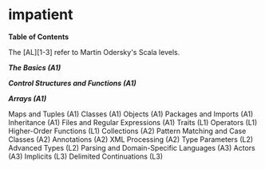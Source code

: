 # impatient


**Table of Contents**

The [AL][1-3] refer to Martin Odersky's Scala levels.

***The Basics (A1)***

***Control Structures and Functions (A1)***

***Arrays (A1)***

Maps and Tuples (A1)
Classes (A1)
Objects (A1)
Packages and Imports (A1)
Inheritance (A1)
Files and Regular Expressions (A1)
Traits (L1)
Operators (L1)
Higher-Order Functions (L1)
Collections (A2)
Pattern Matching and Case Classes (A2)
Annotations (A2)
XML Processing (A2)
Type Parameters (L2)
Advanced Types  (L2)
Parsing and Domain-Specific Languages (A3)
Actors (A3)
Implicits (L3)
Delimited Continuations (L3)
